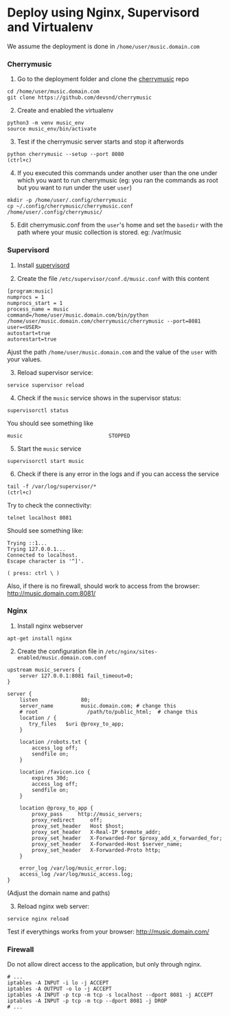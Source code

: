 # Deploy using Nginx, Supervisord and Virtualenv

We assume the deployment is done in `/home/user/music.domain.com`

### Cherrymusic

1. Go to the deployment folder and clone the [cherrymusic](https://github.com/devsnd/cherrymusic) repo

```
cd /home/user/music.domain.com
git clone https://github.com/devsnd/cherrymusic
```

2. Create and enabled the virtualenv

```
python3 -m venv music_env
source music_env/bin/activate
```

3. Test if the cherrymusic server starts and stop it afterwords

```
python cherrymusic --setup --port 8080
(ctrl+c)
```

4. If you executed this commands under another user than the one under which you want to run cherrymusic 
(eg: you ran the commands as root but you want to run under the user `user`)

```
mkdir -p /home/user/.config/cherrymusic
cp ~/.config/cherrymusic/cherrymusic.conf /home/user/.config/cherrymusic/
```

5. Edit cherrymusic.conf from the `user`'s home and set the `basedir` with the path where your music collection is stored.
eg: /var/music

### Supervisord

1. Install [supervisord](http://supervisord.org/installing.html#installing-to-a-system-with-internet-access)

2. Create the file `/etc/supervisor/conf.d/music.conf` with this content

```
[program:music]
numprocs = 1
numprocs_start = 1
process_name = music
command=/home/user/music.domain.com/bin/python /home/user/music.domain.com/cherrymusic/cherrymusic --port=8081
user=<USER>
autostart=true
autorestart=true
```

Ajust the path `/home/user/music.domain.com` and the value of the `user` with your values.

3.  Reload supervisor service:

```service supervisor reload```

4. Check if the `music` service shows in the supervisor status:

```
supervisorctl status
```

You should see something like

```
music                            STOPPED   
```

5. Start the `music` service

```
supervisorctl start music
```

6. Check if there is any error in the logs and if you can access the service

```
tail -f /var/log/supervisor/*
(ctrl+c)
```

Try to check the connectivity:

```
telnet localhost 8081
```

Should see something like:

```
Trying ::1...
Trying 127.0.0.1...
Connected to localhost.
Escape character is '^]'.

( press: ctrl \ )
```

Also, if there is no firewall, should work to access from the browser: http://music.domain.com:8081/

### Nginx
1. Install nginx webserver

```apt-get install nginx```

2. Create the configuration file in `/etc/nginx/sites-enabled/music.domain.com.conf`

```
upstream music_servers {
    server 127.0.0.1:8081 fail_timeout=0;
}

server {
    listen              80;
    server_name         music.domain.com; # change this
    # root                /path/to/public_html;  # change this
    location / {
	   try_files   $uri @proxy_to_app;
    }

    location /robots.txt {
        access_log off;
        sendfile on;
    }

    location /favicon.ico {
        expires 30d;
        access_log off;
        sendfile on;
    }

    location @proxy_to_app {
        proxy_pass	   http://music_servers;
        proxy_redirect     off;
        proxy_set_header   Host $host;
        proxy_set_header   X-Real-IP $remote_addr;
        proxy_set_header   X-Forwarded-For $proxy_add_x_forwarded_for;
        proxy_set_header   X-Forwarded-Host $server_name;
        proxy_set_header   X-Forwarded-Proto http;
    }

    error_log /var/log/music_error.log;
    access_log /var/log/music_access.log;
} 

```

(Adjust the domain name and paths)

3. Reload nginx web server:

```
service nginx reload
```

Test if everythings works from your browser: http://music.domain.com/

### Firewall

Do not allow direct access to the application, but only through nginx.

```
# ...
iptables -A INPUT -i lo -j ACCEPT
iptables -A OUTPUT -o lo -j ACCEPT
iptables -A INPUT -p tcp -m tcp -s localhost --dport 8081 -j ACCEPT
iptables -A INPUT -p tcp -m tcp --dport 8081 -j DROP
# ...
```

